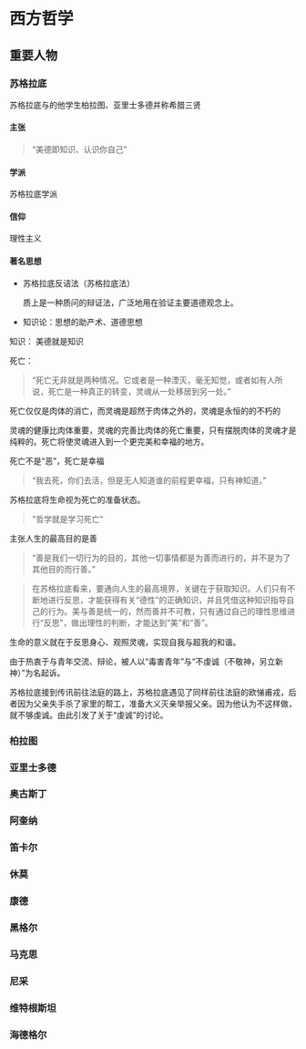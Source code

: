 # 西方哲学

## 重要人物

### 苏格拉底

苏格拉底与的他学生柏拉图、亚里士多德并称希腊三贤



#### 主张

> “美德即知识、认识你自己”

#### 学派

苏格拉底学派

#### 信仰

理性主义

#### 著名思想
- 苏格拉底反诘法（苏格拉底法）

  质上是一种质问的辩证法，广泛地用在验证主要道德观念上。

- 知识论：思想的助产术、道德思想

知识： 美德就是知识

死亡：

> “死亡无非就是两种情况。它或者是一种湮灭，毫无知觉，或者如有人所说，死亡是一种真正的转变，灵魂从一处移居到另一处。”

死亡仅仅是肉体的消亡，而灵魂是超然于肉体之外的，灵魂是永恒的的不朽的

灵魂的健康比肉体重要，灵魂的完善比肉体的死亡重要，只有摆脱肉体的灵魂才是纯粹的。死亡将使灵魂进入到一个更完美和幸福的地方。

死亡不是“恶”，死亡是幸福

> “我去死，你们去活，但是无人知道谁的前程更幸福，只有神知道。”

苏格拉底将生命视为死亡的准备状态。

> "哲学就是学习死亡"

主张人生的最高目的是善

> “善是我们一切行为的目的，其他一切事情都是为善而进行的，并不是为了其他目的而行善。”

> 在苏格拉底看来，要通向人生的最高境界，关键在于获取知识。人们只有不断地进行反思，才能获得有关“德性”的正确知识，并且凭借这种知识指导自己的行为。美与善是统一的，然而善并不可教，只有通过自己的理性思维进行“反思”，做出理性的判断，才能达到“美”和“善”。

生命的意义就在于反思身心、观照灵魂，实现自我与超我的和谐。



由于热衷于与青年交流、辩论，被人以“毒害青年”与“不虔诚（不敬神，另立新神）”为名起诉。

苏格拉底接到传讯前往法庭的路上，苏格拉底遇见了同样前往法庭的欧悌甫戎，后者因为父亲失手杀了家里的帮工，准备大义灭亲举报父亲。因为他认为不这样做，就不够虔诚。由此引发了关于“虔诚”的讨论。

### 柏拉图

### 亚里士多德

### 奥古斯丁

### 阿奎纳

### 笛卡尔

### 休莫

### 康德

### 黑格尔

### 马克思

### 尼采

### 维特根斯坦

### 海德格尔





